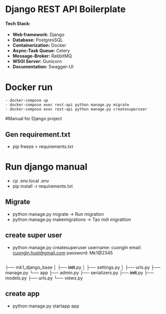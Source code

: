 # Django REST API Boilerplate

#### Tech Stack:

 - **Web framework:** Django
 - **Database:** PostgresSQL
 - **Containerization:** Docker
 - **Async-Task Queue:** Celery
 - **Message-Broker:** RabbitMQ
 - **WSGI Server:** Gunicorn
 - **Documentation:** Swagger-UI

# Docker run
    - docker-compose up
    - docker-compose exec rest-api python manage.py migrate
    - docker-compose exec rest-api python manage.py createsuperuser
#Manual for Django project

## Gen requirement.txt
 - pip freeze > requirements.txt
# Run django manual
 - cp .env.local .env
 - pip install -r requirements.txt
## Migrate 
 - python manage.py migrate -> Run migration
 - python manage.py makemigrations -> Tạo mới migrattion
## create super user
 - python manage.py createsuperuser
 username: cuongln
 email: cuongln.hust@gmail.com
 password: Mk1@2345
## 
├── mk1_django_base
│   ├── __init__.py
│   ├── settings.py
│   ├── urls.py
├── manage.py
└── app
    ├── admin.py
    ├── serializers.py
    ├── __init__.py
    ├── models.py
    ├── urls.py
    └── views.py
## create app
 - python manage.py startapp app

